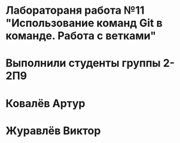 # Лаборатораня работа №11 "Использование команд Git в команде. Работа с ветками"
# Выполнили студенты группы 2-2П9
# Ковалёв Артур
# Журавлёв Виктор
